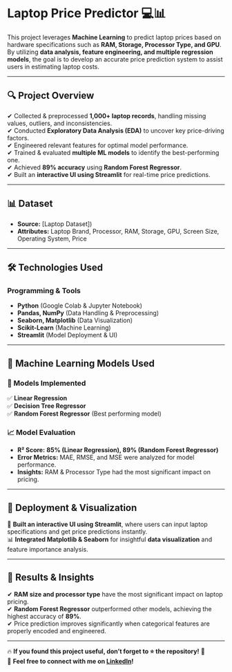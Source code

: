 # **Laptop Price Predictor 💻📊**  

This project leverages **Machine Learning** to predict laptop prices based on hardware specifications such as **RAM, Storage, Processor Type, and GPU**. By utilizing **data analysis, feature engineering, and multiple regression models**, the goal is to develop an accurate price prediction system to assist users in estimating laptop costs.  

---

## **🔍 Project Overview**  
✔ Collected & preprocessed **1,000+ laptop records**, handling missing values, outliers, and inconsistencies.  
✔ Conducted **Exploratory Data Analysis (EDA)** to uncover key price-driving factors.  
✔ Engineered relevant features for optimal model performance.  
✔ Trained & evaluated **multiple ML models** to identify the best-performing one.  
✔ Achieved **89% accuracy** using **Random Forest Regressor**.  
✔ Built an **interactive UI using Streamlit** for real-time price predictions.  

---

## **📊 Dataset**  
- **Source:** [Laptop Dataset])  
- **Attributes:** Laptop Brand, Processor, RAM, Storage, GPU, Screen Size, Operating System, Price  

---

## **🛠️ Technologies Used**  
### **Programming & Tools**  
- **Python** (Google Colab & Jupyter Notebook)  
- **Pandas, NumPy** (Data Handling & Preprocessing)  
- **Seaborn, Matplotlib** (Data Visualization)  
- **Scikit-Learn** (Machine Learning)  
- **Streamlit** (Model Deployment & UI)  

---

## **🤖 Machine Learning Models Used**  
### **📌 Models Implemented**  
✅ **Linear Regression**  
✅ **Decision Tree Regressor**  
✅ **Random Forest Regressor** (Best performing model)  

### **📈 Model Evaluation**  
- **R² Score:** **85% (Linear Regression), 89% (Random Forest Regressor)**  
- **Error Metrics:** MAE, RMSE, and MSE were analyzed for model performance.  
- **Insights:** RAM & Processor Type had the most significant impact on pricing.  

---
## **🚀 Deployment & Visualization**  
🎯 **Built an interactive UI using Streamlit**, where users can input laptop specifications and get price predictions instantly.  
📊 **Integrated Matplotlib & Seaborn** for insightful **data visualization** and feature importance analysis.  

---

## **📌 Results & Insights**  
✔ **RAM size and processor type** have the most significant impact on laptop pricing.  
✔ **Random Forest Regressor** outperformed other models, achieving the highest accuracy of **89%**.  
✔ Price prediction improves significantly when categorical features are properly encoded and engineered.    

---

🔥 **If you found this project useful, don’t forget to ⭐ the repository!** 🚀  
📩 **Feel free to connect with me on [LinkedIn]()!**  
